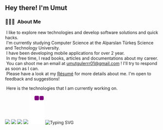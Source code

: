 
<h2>Hey there! I'm Umut</h2>

<!-- ## 👋 &nbsp;Hey there! I'm Umut -->

### 👨🏻‍💻 &nbsp;About Me

 &nbsp;I like to explore new technologies and develop software solutions and quick hacks.\
 &nbsp;I'm currently studying Computer Science at the Alparslan Türkeş Science and Technology University.\
 &nbsp;I have been developing mobile applications for over 2 year.\
 &nbsp;In my free time, I read books, articles and documentations about my career.\
 &nbsp;You can shoot me an email at umutgulerrr01@gmail.com ! I'll try to respond as soon as I can.\
 &nbsp;Please have a look at my [Résumé](http://umutlaguler.com) for more details about me. I'm open to feedback and suggestions!

&nbsp;Here is the technologies that I am currently working on.\
![](https://img.shields.io/badge/React-20232A?style=for-the-badge&logo=react&logoColor=61DAFB)
![](https://img.shields.io/badge/JavaScript-F7DF1E?style=for-the-badge&logo=javascript&logoColor=black)
![](https://img.shields.io/badge/HTML5-E34F26?style=for-the-badge&logo=html5&logoColor=white)
![](https://img.shields.io/badge/CSS3-1572B6?style=for-the-badge&logo=css3&logoColor=white)
![snake gif](https://github.com/AvidCoder101/AvidCoder101/blob/output/github-contribution-grid-snake.gif)
![Typing SVG](https://readme-typing-svg.herokuapp.com?font=Indie+Flower&color=47F763&size=30&lines=Currency+Converter+by+Umut+Güler!)
